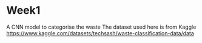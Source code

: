 # Week1
A CNN model to categorise the waste 
The dataset used here is from Kaggle https://www.kaggle.com/datasets/techsash/waste-classification-data/data
